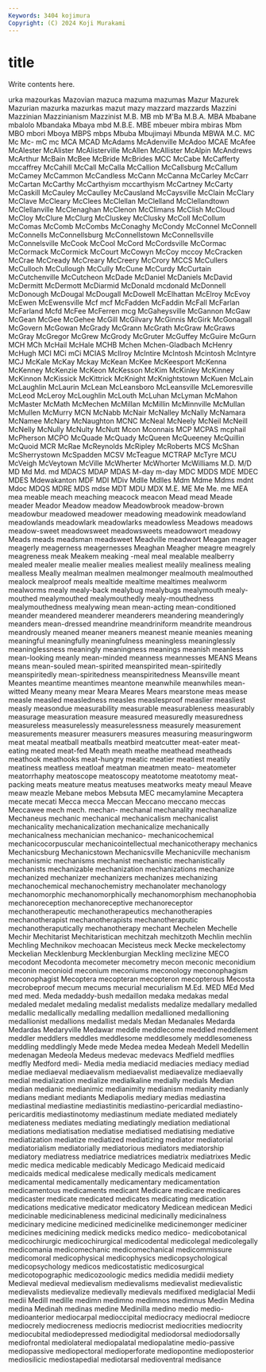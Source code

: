 ```yaml
---
Keywords: 3404 kojimura
Copyright: (C) 2024 Koji Murakami
---
```


# title

Write contents here.



urka mazourkas Mazovian mazuca mazuma mazumas Mazur Mazurek Mazurian mazurka
mazurkas mazut mazy mazzard mazzards Mazzini Mazzinian Mazzinianism Mazzinist M.B.
MB mb M'Ba M.B.A. MBA Mbabane mbalolo Mbandaka Mbaya mbd
M.B.E. MBE mbeuer mbira mbiras Mbm MBO mbori Mboya MBPS
mbps Mbuba Mbujimayi Mbunda MBWA M.C. MC Mc Mc- mC
mc MCA MCAD McAdams McAdenville McAdoo MCAE McAfee McAlester McAlister
McAlisterville McAllen McAllister McAlpin McAndrews McArthur McBain McBee McBride McBrides
MCC McCabe McCafferty mccaffrey McCahill McCall McCalla McCallion McCallsburg McCallum
McCamey McCammon McCandless McCann McCanna McCarley McCarr McCartan McCarthy McCarthyism
mccarthyism McCartney McCarty McCaskill McCauley McCaulley McCausland McCaysville McClain McClary
McClave McCleary McClees McClellan McClelland McClellandtown McClellanville McClenaghan McClenon McClimans
McClish McCloud McCloy McClure McClurg McCluskey McClusky McColl McCollum McComas
McComb McCombs McConaghy McCondy McConnel McConnell McConnells McConnellsburg McConnellstown McConnellsville
McConnelsville McCook McCool McCord McCordsville McCormac McCormack McCormick McCourt McCowyn
McCoy mccoy McCracken McCrae McCready McCreary McCreery McCrory MCCS McCullers
McCulloch McCullough McCully McCune McCurdy McCurtain McCutchenville McCutcheon McDade McDaniel
McDaniels McDavid McDermitt McDermott McDiarmid McDonald mcdonald McDonnell McDonough McDougal
McDougall McDowell McElhattan McElroy McEvoy McEwen McEwensville Mcf mcf McFadden
McFaddin McFall McFarlan McFarland Mcfd McFee McFerren mcg McGaheysville McGannon
McGaw McGean McGee McGehee McGill McGilvary McGinnis McGirk McGonagall McGovern
McGowan McGrady McGrann McGrath McGraw McGraws McGray McGregor McGrew McGrody
McGruter McGuffey McGuire McGurn MCH MCh McHail McHale MCHB Mchen
Mchen-Gladbach McHenry McHugh MCI MCi mCi MCIAS McIlroy McIntire McIntosh
Mcintosh McIntyre MCJ McKale McKay Mckay McKean McKee McKeesport McKenna
McKenney McKenzie McKeon McKesson McKim McKinley McKinney McKinnon McKissick McKittrick
McKnight McKnightstown McKuen McLain McLaughlin McLaurin McLean McLeansboro McLeansville McLemoresville
McLeod McLeroy McLoughlin McLouth McLuhan McLyman McMahon McMaster McMath McMechen
McMillan McMillin McMinnville McMullan McMullen McMurry MCN McNabb McNair McNalley
McNally McNamara McNamee McNary McNaughton MCNC McNeal McNeely McNeil McNeill
McNelly McNully McNulty McNutt Mcon Mconnais MCP MCPAS mcphail McPherson
MCPO McQuade McQuady McQueen McQueeney McQuillin McQuoid MCR McRae McReynolds
McRipley McRoberts MCS McShan McSherrystown McSpadden MCSV McTeague MCTRAP McTyre
MCU McVeigh McVeytown McVille McWherter McWhorter McWilliams M.D. M/D MD
Md Md. md MDACS MDAP MDAS M-day m-day MDC MDDS
MDE MDEC MDES Mdewakanton MDF MDI MDiv Mdlle Mdlles Mdm
Mdme Mdms mdnt Mdoc MDQS MDRE MDS mdse MDT MDU
MDX M.E. ME Me Me. me MEA mea meable meach
meaching meacock meacon Mead mead Meade meader Meador Meadow meadow
Meadowbrook meadow-brown meadowbur meadowed meadower meadowing meadowink meadowland meadowlands meadowlark
meadowlarks meadowless Meadows meadows meadow-sweet meadowsweet meadowsweets meadowwort meadowy Meads
meads meadsman meadsweet Meadville meadwort Meagan meager meagerly meagerness meagernesses
Meaghan Meagher meagre meagrely meagreness meak Meakem meaking -meal meal
mealable mealberry mealed mealer mealie mealier mealies mealiest mealily mealiness
mealing mealless Meally mealman mealmen mealmonger mealmouth mealmouthed mealock mealproof
meals mealtide mealtime mealtimes mealworm mealworms mealy mealy-back mealybug mealybugs
mealymouth mealy-mouthed mealymouthed mealymouthedly mealy-mouthedness mealymouthedness mealywing mean mean-acting mean-conditioned
meander meandered meanderer meanderers meandering meanderingly meanders mean-dressed meandrine meandriniform
meandrite meandrous meandrously meaned meaner meaners meanest meanie meanies meaning
meaningful meaningfully meaningfulness meaningless meaninglessly meaninglessness meaningly meaningness meanings meanish
meanless mean-looking meanly mean-minded meanness meannesses MEANS Means means mean-souled
mean-spirited meanspirited mean-spiritedly meanspiritedly mean-spiritedness meanspiritedness Meansville meant Meantes meantime
meantimes meantone meanwhile meanwhiles mean-witted Meany meany mear Meara Meares
Mears mearstone meas mease measle measled measledness measles measlesproof measlier
measliest measly measondue measurability measurable measurableness measurably measurage measuration measure
measured measuredly measuredness measureless measurelessly measurelessness measurely measurement measurements measurer
measurers measures measuring measuringworm meat meatal meatball meatballs meatbird meatcutter
meat-eater meat-eating meated meat-fed Meath meath meathe meathead meatheads meathook
meathooks meat-hungry meatic meatier meatiest meatily meatiness meatless meatloaf meatman
meatmen meato- meatometer meatorrhaphy meatoscope meatoscopy meatotome meatotomy meat-packing meats
meature meatus meatuses meatworks meaty meaul Meave meaw meazle Mebane
mebos Mebsuta MEC mecamylamine Mecaptera mecate mecati Mecca mecca Meccan
Meccano meccano meccas Meccawee mech mech. mechan- mechanal mechanality mechanalize
Mechaneus mechanic mechanical mechanicalism mechanicalist mechanicality mechanicalization mechanicalize mechanically mechanicalness
mechanician mechanico- mechanicochemical mechanicocorpuscular mechanicointellectual mechanicotherapy mechanics Mechanicsburg Mechanicstown Mechanicsville
Mechanicville mechanism mechanismic mechanisms mechanist mechanistic mechanistically mechanists mechanizable mechanization
mechanizations mechanize mechanized mechanizer mechanizers mechanizes mechanizing mechanochemical mechanochemistry mechanolater
mechanology mechanomorphic mechanomorphically mechanomorphism mechanophobia mechanoreception mechanoreceptive mechanoreceptor mechanotherapeutic mechanotherapeutics
mechanotherapies mechanotherapist mechanotherapists mechanotheraputic mechanotheraputically mechanotherapy mechant Mechelen Mechelle Mechir
Mechitarist Mechitaristican mechitzah mechitzoth Mechlin mechlin Mechling Mechnikov mechoacan Mecisteus
meck Mecke meckelectomy Meckelian Mecklenburg Mecklenburgian Meckling meclizine MECO mecodont
Mecodonta mecometer mecometry mecon meconic meconidium meconin meconioid meconium meconiums
meconology meconophagism meconophagist Mecoptera mecopteran mecopteron mecopterous Mecosta mecrobeproof mecum
mecums mecurial mecurialism M.Ed. MED MEd Med med med. Meda
medaddy-bush medaillon medaka medakas medal medaled medalet medaling medalist medalists
medalize medallary medalled medallic medallically medalling medallion medallioned medallioning medallionist
medallions medallist medals Medan Medanales Medarda Medardas Medaryville Medawar meddle
meddlecome meddled meddlement meddler meddlers meddles meddlesome meddlesomely meddlesomeness meddling
meddlingly Mede mede Medea medea Medeah Medell Medellin medenagan Medeola
Medeus medevac medevacs Medfield medflies medfly Medford medi- Media media
mediacid mediacies mediacy mediad mediae mediaeval mediaevalism mediaevalist mediaevalize mediaevally
medial medialization medialize medialkaline medially medials Median median medianic medianimic
medianimity medianism medianity medianly medians mediant mediants Mediapolis mediary medias
mediastina mediastinal mediastine mediastinitis mediastino-pericardial mediastino-pericarditis mediastinotomy mediastinum mediate mediated
mediately mediateness mediates mediating mediatingly mediation mediational mediations mediatisation mediatise
mediatised mediatising mediative mediatization mediatize mediatized mediatizing mediator mediatorial mediatorialism
mediatorially mediatorious mediators mediatorship mediatory mediatress mediatrice mediatrices mediatrix mediatrixes
Medic medic medica medicable medicably Medicago Medicaid medicaid medicaids medical
medicalese medically medicals medicament medicamental medicamentally medicamentary medicamentation medicamentous medicaments
medicant Medicare medicare medicares medicaster medicate medicated medicates medicating medication
medications medicative medicator medicatory Medicean medicean Medici medicinable medicinableness medicinal
medicinally medicinalness medicinary medicine medicined medicinelike medicinemonger mediciner medicines medicining
medick medicks medico medico- medicobotanical medicochirurgic medicochirurgical medicodental medicolegal medicolegally
medicomania medicomechanic medicomechanical medicommissure medicomoral medicophysical medicophysics medicopsychological medicopsychology medicos
medicostatistic medicosurgical medicotopographic medicozoologic medics medidia medidii mediety Medieval medieval
medievalism medievalisms medievalist medievalistic medievalists medievalize medievally medievals medifixed mediglacial
Medii medii Medill medille medimn medimno medimnos medimnus Medin Medina
medina Medinah medinas medine Medinilla medino medio medio- medioanterior mediocarpal
medioccipital mediocracy mediocral mediocre mediocrely mediocreness mediocris mediocrist mediocrities mediocrity
mediocubital mediodepressed mediodigital mediodorsal mediodorsally mediofrontal mediolateral mediopalatal mediopalatine medio-passive
mediopassive mediopectoral medioperforate mediopontine medioposterior mediosilicic mediostapedial mediotarsal medioventral medisance
